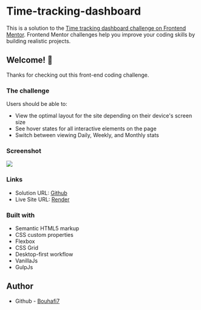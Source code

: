 # Time-tracking-dashboard

This is a solution to the [Time tracking dashboard challenge on Frontend Mentor](https://www.frontendmentor.io/challenges/time-tracking-dashboard-UIQ7167Jw). Frontend Mentor challenges help you improve your coding skills by building realistic projects.

## Welcome! 👋

Thanks for checking out this front-end coding challenge.

### The challenge

Users should be able to:

- View the optimal layout for the site depending on their device's screen size
- See hover states for all interactive elements on the page
- Switch between viewing Daily, Weekly, and Monthly stats

### Screenshot

![](https://res.cloudinary.com/dz209s6jk/image/upload/v1631270212/Challenges/va9khukabo1wlmpzsbgi.jpg)

### Links

-   Solution URL: [Github](https://github.com/Bouhafi7/Time-tracking-dashboard)
-   Live Site URL: [Render](https://time-tracking-dashboard.onrender.com/)

### Built with

-   Semantic HTML5 markup
-   CSS custom properties
-   Flexbox
-   CSS Grid
-   Desktop-first workflow
-   VanillaJs
-   GulpJs

## Author

-   Github - [Bouhafi7](https://github.com/Bouhafi7)

